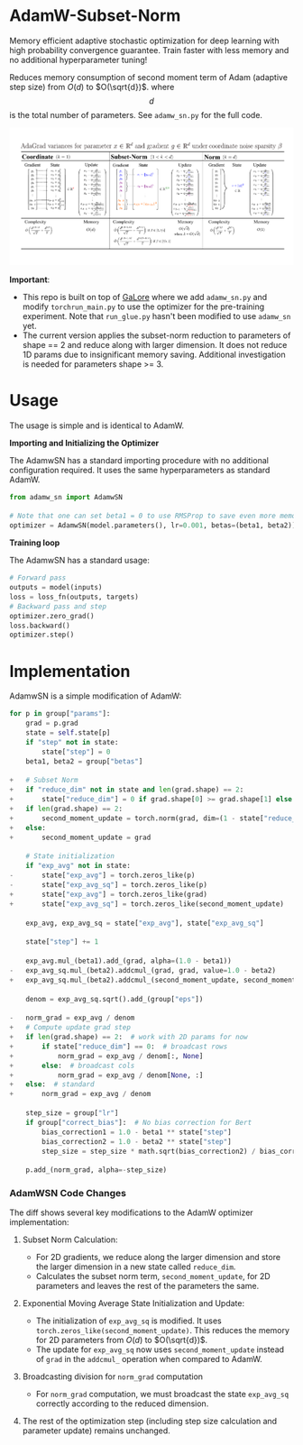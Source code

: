 # AdamW-Subset-Norm 

Memory efficient adaptive stochastic optimization for deep learning with high probability convergence guarantee. 
Train faster with less memory and no additional hyperparameter tuning!

Reduces memory consumption of second moment term of Adam (adaptive step size) from $O(d)$ to $O(\sqrt{d})$. 
where $$d$$ is the total number of parameters. See `adamw_sn.py` for the full code.

![Subset Norm Stepsize](imgs/subset-norm-stepsize-1.png)

**Important**:
-  This repo is built on top of [GaLore](https://github.com/jiaweizzhao/GaLore) where we add `adamw_sn.py` and 
modify `torchrun_main.py` to use the optimizer for the pre-training experiment. Note that `run_glue.py` hasn't been modified to use `adamw_sn` yet.
- The current version applies the subset-norm reduction to parameters of shape == 2 and reduce along with larger dimension. 
It does not reduce 1D params due to insignificant memory saving. Additional investigation is needed for parameters shape >= 3.
# Usage
The usage is simple and is identical to AdamW.

**Importing and Initializing the Optimizer**

The AdamwSN has a standard importing procedure with no additional configuration required. It uses the same hyperparameters as standard AdamW.

```python
from adamw_sn import AdamwSN

# Note that one can set beta1 = 0 to use RMSProp to save even more memory
optimizer = AdamwSN(model.parameters(), lr=0.001, betas=(beta1, beta2))
```

**Training loop**

The AdamwSN has a standard usage: 
```python
# Forward pass
outputs = model(inputs)
loss = loss_fn(outputs, targets)
# Backward pass and step
optimizer.zero_grad()
loss.backward()
optimizer.step()
```
# Implementation 
AdamwSN is a simple modification of AdamW:
```python
for p in group["params"]:
    grad = p.grad
    state = self.state[p]
    if "step" not in state:
        state["step"] = 0
    beta1, beta2 = group["betas"]

+   # Subset Norm
+   if "reduce_dim" not in state and len(grad.shape) == 2:
+       state["reduce_dim"] = 0 if grad.shape[0] >= grad.shape[1] else 1
+   if len(grad.shape) == 2:
+       second_moment_update = torch.norm(grad, dim=(1 - state["reduce_dim"]))
+   else:
+       second_moment_update = grad

    # State initialization
    if "exp_avg" not in state:
-       state["exp_avg"] = torch.zeros_like(p)
-       state["exp_avg_sq"] = torch.zeros_like(p)
+       state["exp_avg"] = torch.zeros_like(grad)
+       state["exp_avg_sq"] = torch.zeros_like(second_moment_update)

    exp_avg, exp_avg_sq = state["exp_avg"], state["exp_avg_sq"]

    state["step"] += 1

    exp_avg.mul_(beta1).add_(grad, alpha=(1.0 - beta1))
-   exp_avg_sq.mul_(beta2).addcmul_(grad, grad, value=1.0 - beta2)
+   exp_avg_sq.mul_(beta2).addcmul_(second_moment_update, second_moment_update, value=1.0 - beta2)

    denom = exp_avg_sq.sqrt().add_(group["eps"])

-   norm_grad = exp_avg / denom
+   # Compute update grad step
+   if len(grad.shape) == 2:  # work with 2D params for now
+       if state["reduce_dim"] == 0:  # broadcast rows
+           norm_grad = exp_avg / denom[:, None]
+       else:  # broadcast cols
+           norm_grad = exp_avg / denom[None, :]
+   else:  # standard
+       norm_grad = exp_avg / denom

    step_size = group["lr"]
    if group["correct_bias"]:  # No bias correction for Bert
        bias_correction1 = 1.0 - beta1 ** state["step"]
        bias_correction2 = 1.0 - beta2 ** state["step"]
        step_size = step_size * math.sqrt(bias_correction2) / bias_correction1

    p.add_(norm_grad, alpha=-step_size)
```

### AdamWSN Code Changes

The diff shows several key modifications to the AdamW optimizer implementation:

1. Subset Norm Calculation:
   - For 2D gradients, we reduce along the larger dimension and store the larger dimension in a new state called `reduce_dim`.
   - Calculates the subset norm term, `second_moment_update`, for 2D parameters and leaves the rest of the parameters the same.

2. Exponential Moving Average State Initialization and Update:
   - The initialization of `exp_avg_sq` is modified. It uses `torch.zeros_like(second_moment_update)`. This reduces the memory for 2D parameters from $O(d)$ to $O(\sqrt{d})$.
   - The update for `exp_avg_sq` now uses `second_moment_update` instead of `grad` in the `addcmul_` operation when compared to AdamW.

3. Broadcasting division for `norm_grad` computation
   - For `norm_grad` computation, we must broadcast the state `exp_avg_sq` correctly according to the reduced dimension.

4. The rest of the optimization step (including step size calculation and parameter update) remains unchanged.

